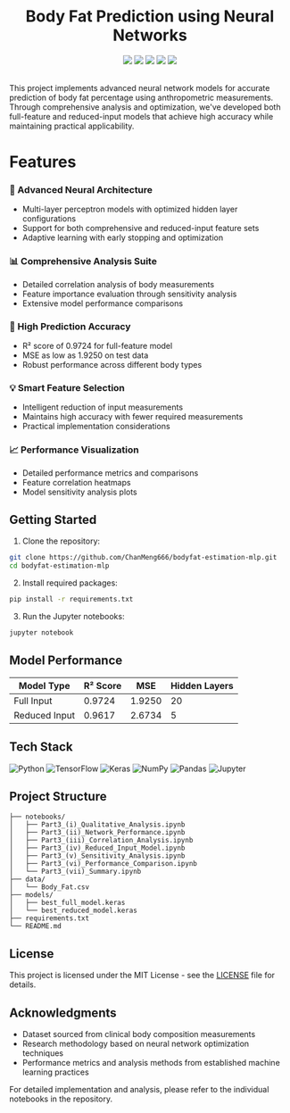 <div align="center">
 <h1>Body Fat Prediction using Neural Networks</h1>
 <img src="https://img.shields.io/badge/TensorFlow-2.0+-FF6F00?style=flat&logo=tensorflow&logoColor=white"/>
 <img src="https://img.shields.io/badge/Python-3.7+-3776AB?style=flat&logo=python&logoColor=white"/>
 <img src="https://img.shields.io/badge/Keras-2.0+-D00000?style=flat&logo=keras&logoColor=white"/>
 <img src="https://img.shields.io/badge/Jupyter-Notebook-F37626?style=flat&logo=jupyter&logoColor=white"/>
 <img src="https://img.shields.io/badge/License-MIT-green?style=flat"/>
</div>
<br/>

This project implements advanced neural network models for accurate prediction of body fat percentage using anthropometric measurements. Through comprehensive analysis and optimization, we've developed both full-feature and reduced-input models that achieve high accuracy while maintaining practical applicability.

# Features

### 🧠 Advanced Neural Architecture
- Multi-layer perceptron models with optimized hidden layer configurations
- Support for both comprehensive and reduced-input feature sets
- Adaptive learning with early stopping and optimization

### 📊 Comprehensive Analysis Suite
- Detailed correlation analysis of body measurements
- Feature importance evaluation through sensitivity analysis
- Extensive model performance comparisons

### 🎯 High Prediction Accuracy
- R² score of 0.9724 for full-feature model
- MSE as low as 1.9250 on test data
- Robust performance across different body types

### 💡 Smart Feature Selection
- Intelligent reduction of input measurements
- Maintains high accuracy with fewer required measurements
- Practical implementation considerations

### 📈 Performance Visualization
- Detailed performance metrics and comparisons
- Feature correlation heatmaps
- Model sensitivity analysis plots

## Getting Started

1. Clone the repository:
```bash
git clone https://github.com/ChanMeng666/bodyfat-estimation-mlp.git
cd bodyfat-estimation-mlp
```

2. Install required packages:
```bash
pip install -r requirements.txt
```

3. Run the Jupyter notebooks:
```bash
jupyter notebook
```

## Model Performance

| Model Type    | R² Score | MSE    | Hidden Layers |
| ------------- | -------- | ------ | ------------- |
| Full Input    | 0.9724   | 1.9250 | 20            |
| Reduced Input | 0.9617   | 2.6734 | 5             |

## Tech Stack
![Python](https://img.shields.io/badge/python-%2314354C.svg?style=for-the-badge&logo=python&logoColor=white)
![TensorFlow](https://img.shields.io/badge/TensorFlow-%23FF6F00.svg?style=for-the-badge&logo=TensorFlow&logoColor=white)
![Keras](https://img.shields.io/badge/Keras-%23D00000.svg?style=for-the-badge&logo=Keras&logoColor=white)
![NumPy](https://img.shields.io/badge/numpy-%23013243.svg?style=for-the-badge&logo=numpy&logoColor=white)
![Pandas](https://img.shields.io/badge/pandas-%23150458.svg?style=for-the-badge&logo=pandas&logoColor=white)
![Jupyter](https://img.shields.io/badge/Jupyter-%23F37626.svg?style=for-the-badge&logo=Jupyter&logoColor=white)

## Project Structure
```
├── notebooks/
│   ├── Part3_(i)_Qualitative_Analysis.ipynb
│   ├── Part3_(ii)_Network_Performance.ipynb
│   ├── Part3_(iii)_Correlation_Analysis.ipynb
│   ├── Part3_(iv)_Reduced_Input_Model.ipynb
│   ├── Part3_(v)_Sensitivity_Analysis.ipynb
│   ├── Part3_(vi)_Performance_Comparison.ipynb
│   └── Part3_(vii)_Summary.ipynb
├── data/
│   └── Body_Fat.csv
├── models/
│   ├── best_full_model.keras
│   └── best_reduced_model.keras
├── requirements.txt
└── README.md
```

## License
This project is licensed under the MIT License - see the [LICENSE](LICENSE) file for details.

## Acknowledgments
- Dataset sourced from clinical body composition measurements
- Research methodology based on neural network optimization techniques
- Performance metrics and analysis methods from established machine learning practices

For detailed implementation and analysis, please refer to the individual notebooks in the repository.
